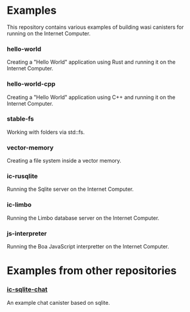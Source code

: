 # Examples

This repository contains various examples of building wasi canisters for running on the Internet Computer.

### hello-world
Creating a "Hello World" application using Rust and running it on the Internet Computer. 

### hello-world-cpp
Creating a "Hello World" application using C++ and running it on the Internet Computer.

### stable-fs
Working with folders via std::fs.

### vector-memory
Creating a file system inside a vector memory.

### ic-rusqlite
Running the Sqlite server on the Internet Computer.

### ic-limbo
Running the Limbo database server on the Internet Computer.

### js-interpreter
Running the Boa JavaScript interpretter on the Internet Computer.


# Examples from other repositories

### [ic-sqlite-chat](https://github.com/kristoferlund/ic-sqlite-chat)
An example chat canister based on sqlite.


